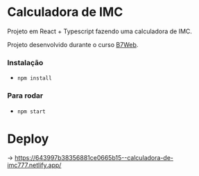 # Calculadora de IMC

Projeto em React + Typescript
fazendo uma calculadora de IMC.

Projeto desenvolvido durante o curso [B7Web](https://b7web.com.br).

### Instalação
- `npm install`

### Para rodar
- `npm start`

# Deploy

-> https://643997b38356881ce0665b15--calculadora-de-imc777.netlify.app/